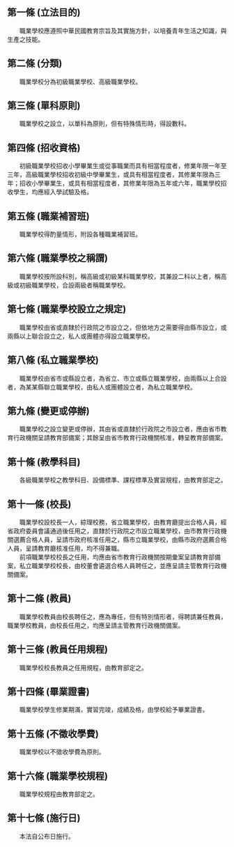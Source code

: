 第一條 (立法目的)
-----------------
　　職業學校應遵照中華民國教育宗旨及其實施方針，以培養青年生活之知識，與生產之技能。  


第二條 (分類)
-------------
　　職業學校分為初級職業學校、高級職業學校。  


第三條 (單科原則)
-----------------
　　職業學校之設立，以單科為原則，但有特殊情形時，得設數科。  


第四條 (招收資格)
-----------------
　　初級職業學校招收小學畢業生或從事職業而具有相當程度者，修業年限一年至三年，高級職業學校招收初級中學畢業生，或具有相當程度者，其修業年限為三年；招收小學畢業生，或具有相當程度者，其修業年限為五年或六年，職業學校招收學生，均應經入學試驗及格。  


第五條 (職業補習班)
-------------------
　　職業學校得酌量情形，附設各種職業補習班。  


第六條 (職業學校之稱謂)
-----------------------
　　職業學校按所設科別，稱高級或初級某科職業學校，其兼設二科以上者，稱高級或初級職業學校，合設兩級者稱職業學校。  


第七條 (職業學校設立之規定)
---------------------------
　　職業學校由省或直隸於行政院之市設立之，但依地方之需要得由縣市設立，或兩縣以上聯合設立之，私人或團體亦得設立職業學校。  


第八條 (私立職業學校)
---------------------
　　職業學校由省市或縣設立者，為省立、市立或縣立職業學校，由兩縣以上合設者，為某某縣聯立職業學校，由私人或團體設立者，為私立職業學校。  


第九條 (變更或停辦)
-------------------
　　職業學校之設立變更或停辦，其由省或直隸於行政院之市設立者，應由省市教育行政機關呈請教育部備案；其餘呈由省市教育行政機關核准，轉呈教育部備案。  


第十條 (教學科目)
-----------------
　　各級職業學校之教學科目、設備標準、課程標準及實習規程，由教育部定之。  


第十一條 (校長)
---------------
　　職業學校設校長一人，綜理校務，省立職業學校，由教育廳提出合格人員，經省政府委員會議通過後任用之，直隸於行政院之市設立職業學校，由市教育行政機關選薦合格人員，呈請市政府核准任用之，縣市立職業學校，由縣市政府選薦合格人員，呈請教育廳核准任用，均不得兼職。  
　　前項職業學校校長之任用，均應由省市教育行政機關按期彙案呈請教育部備案，私立職業學校校長，由校董會遴選合格人員聘任之，並應呈請主管教育行政機關備案。  


第十二條 (教員)
---------------
　　職業學校教員由校長聘任之，應為專任，但有特別情形者，得聘請兼任教員，職業學校教員，由校長任用之，均應呈請主管教育行政機關備案。  


第十三條 (教員任用規程)
-----------------------
　　職業學校校長教員之任用規程，由教育部定之。  


第十四條 (畢業證書)
-------------------
　　職業學校學生修業期滿，實習完竣，成績及格，由學校給予畢業證書。  


第十五條 (不徵收學費)
---------------------
　　職業學校以不徵收學費為原則。  


第十六條 (職業學校規程)
-----------------------
　　職業學校規程由教育部定之。  


第十七條 (施行日)
-----------------
　　本法自公布日施行。